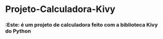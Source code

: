 # Projeto-Calculadora-Kivy
### :Este: é um projeto de calculadora feito com a biblioteca Kivy do Python
